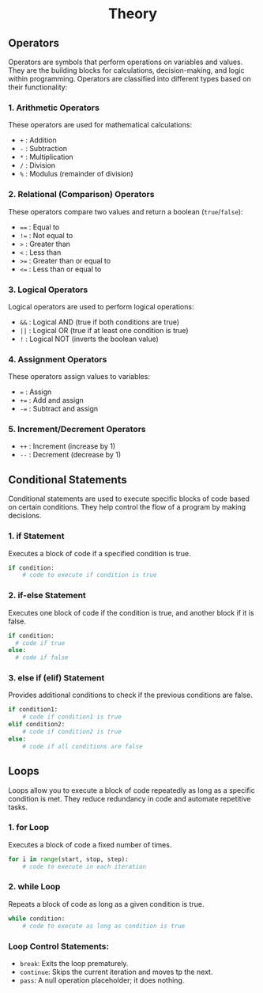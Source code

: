 <h1 style="text-align: center;">Theory</h1>

## Operators

Operators are symbols that perform operations on variables and values. They are the building blocks for calculations, decision-making, and logic within programming. Operators are classified into different types based on their functionality:

### 1. **Arithmetic Operators**

These operators are used for mathematical calculations:

- `+` : Addition
- `-` : Subtraction
- `*` : Multiplication
- `/` : Division
- `%` : Modulus (remainder of division)

### 2. **Relational (Comparison) Operators**

These operators compare two values and return a boolean (`true`/`false`):

- `==` : Equal to
- `!=` : Not equal to
- `>` : Greater than
- `<` : Less than
- `>=` : Greater than or equal to
- `<=` : Less than or equal to

### 3. **Logical Operators**

Logical operators are used to perform logical operations:

- `&&` : Logical AND (true if both conditions are true)
- `||` : Logical OR (true if at least one condition is true)
- `!` : Logical NOT (inverts the boolean value)

### 4. **Assignment Operators**

These operators assign values to variables:

- `=` : Assign
- `+=` : Add and assign
- `-=` : Subtract and assign

### 5. **Increment/Decrement Operators**

- `++` : Increment (increase by 1)
- `--` : Decrement (decrease by 1)

## Conditional Statements

Conditional statements are used to execute specific blocks of code based on certain conditions. They help control the flow of a program by making decisions.

### 1. **if Statement**

Executes a block of code if a specified condition is true.

```python
if condition:
    # code to execute if condition is true
```

### 2. **if-else Statement**

Executes one block of code if the condition is true, and another block if it is false.

```python
if condition:
  # code if true
else:
  # code if false
```

### 3. **else if (elif) Statement**

Provides additional conditions to check if the previous conditions are false.

```python
if condition1:
    # code if condition1 is true
elif condition2:
    # code if condition2 is true
else:
    # code if all conditions are false
```

## Loops

Loops allow you to execute a block of code repeatedly as long as a specific condition is met. They reduce redundancy in code and automate repetitive tasks.

### 1. **for Loop**

Executes a block of code a fixed number of times.

```python
for i in range(start, stop, step):
    # code to execute in each iteration
```

### 2. while Loop

Repeats a block of code as long as a given condition is true.

```python
while condition:
    # code to execute as long as condition is true

```

### Loop Control Statements:

- `break`: Exits the loop prematurely.
- `continue`: Skips the current iteration and moves tp the next.
- `pass`: A null operation placeholder; it does nothing.
